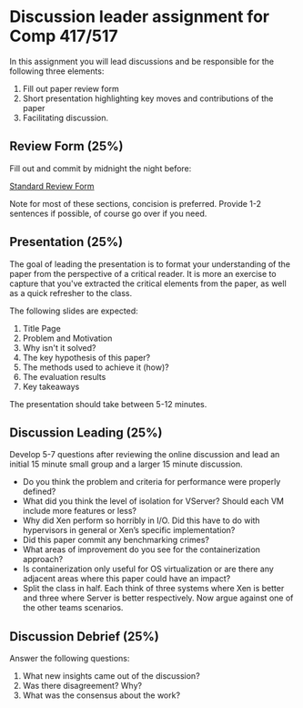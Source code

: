 # Discussion leader assignment for Comp 417/517

In this assignment you will lead discussions and be
responsible for the following three elements:

1. Fill out paper review form
2. Short presentation highlighting key moves and
   contributions of the paper 
3. Facilitating discussion. 
 
## Review Form (25%)

Fill out and commit by midnight the night before: 

[Standard Review Form](./review.md)

Note for most of these sections, concision is preferred.
Provide 1-2 sentences if possible, of course go over if you
need.

## Presentation (25%)

The goal of leading the presentation is to format your
understanding of the paper from the perspective of a
critical reader. It is more an exercise to capture that
you've extracted the critical elements from the paper, as
well as a quick refresher to the class. 

The following slides are expected:

1. Title Page
2. Problem and Motivation
3. Why isn't it solved?
4. The key hypothesis of this paper?
5. The methods used to achieve it (how)?
6. The evaluation results
7. Key takeaways

The presentation should take between 5-12 minutes.

## Discussion Leading (25%)

Develop 5-7 questions after reviewing the online discussion
and lead an initial 15 minute small group and a larger 15
minute discussion.

- Do you think the problem and criteria for performance were properly defined?
- What did you think the level of isolation for VServer? Should each VM include more features or less?
- Why did Xen perform so horribly in I/O. Did this have to do with hypervisors in general or Xen’s specific implementation?
- Did this paper commit any benchmarking crimes?
- What areas of improvement do you see for the containerization approach?
- Is containerization only useful for OS virtualization or are there any adjacent areas where this paper could have an impact?
- Split the class in half. Each think of three systems where Xen is better and three where Server is better respectively.  Now argue against one of the other teams scenarios.

## Discussion Debrief (25%)

Answer the following questions: 

1. What new insights came out of the discussion?
2. Was there disagreement? Why? 
3. What was the consensus about the work?
